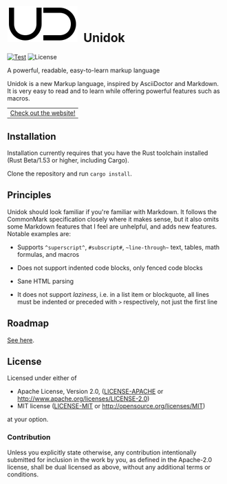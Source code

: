 # ![Logo](doc/ud.svg)&nbsp; Unidok

[![Test][Test-image]][Test-url] ![License][License-image]

[Test-image]: https://github.com/Aloso/unidok/actions/workflows/test.yml/badge.svg
[Test-url]: https://github.com/Aloso/unidok/actions/workflows/test.yml
[License-image]: https://img.shields.io/badge/license-Apache%202%2FMIT-blue

A powerful, readable, easy-to-learn markup language

Unidok is a new Markup language, inspired by AsciiDoctor and Markdown. It is very easy to read and to learn while offering powerful features such as macros.

<div align="center">

|        |
| ------ |
| [Check out the website!](https://aloso.github.io/unidok/) |

</div>

## Installation

Installation currently requires that you have the Rust toolchain installed (Rust Beta/1.53 or higher, including Cargo).

Clone the repository and run `cargo install`.

## Principles

Unidok should look familiar if you're familiar with Markdown. It follows the CommonMark specification closely where it makes sense, but it also omits some Markdown features that I feel are unhelpful, and adds new features. Notable examples are:

* Supports `^superscript^`, `#subscript#`, `~line-through~` text, tables, math formulas, and macros

* Does not support indented code blocks, only fenced code blocks

* Sane HTML parsing

* It does not support _laziness_, i.e. in a list item or blockquote,
  all lines must be indented or preceded with `>` respectively, not just the first line


## Roadmap

[See here](https://aloso.github.io/unidok/?roadmap).

## License

Licensed under either of

* Apache License, Version 2.0, ([LICENSE-APACHE](LICENSE-APACHE) or http://www.apache.org/licenses/LICENSE-2.0)
* MIT license ([LICENSE-MIT](LICENSE-MIT) or http://opensource.org/licenses/MIT)

at your option.

### Contribution

Unless you explicitly state otherwise, any contribution intentionally
submitted for inclusion in the work by you, as defined in the Apache-2.0
license, shall be dual licensed as above, without any additional terms or
conditions.
